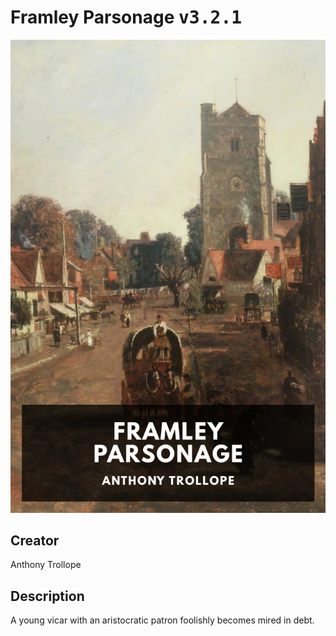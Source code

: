 
# Framley Parsonage <kbd>v3.2.1</kbd>

<center>
  <img src="./cover-1024.jpg"/>
</center>

## Creator
Anthony Trollope

## Description
A young vicar with an aristocratic patron foolishly becomes mired in debt.
